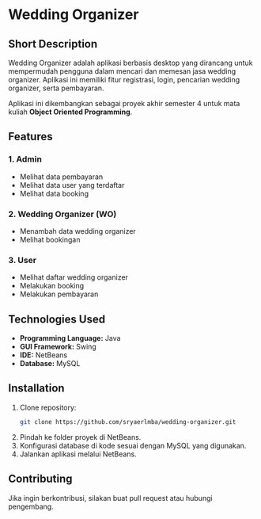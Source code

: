 # Wedding Organizer

## Short Description
Wedding Organizer adalah aplikasi berbasis desktop yang dirancang untuk mempermudah pengguna dalam mencari dan memesan jasa wedding organizer. Aplikasi ini memiliki fitur registrasi, login, pencarian wedding organizer, serta pembayaran.

Aplikasi ini dikembangkan sebagai proyek akhir semester 4 untuk mata kuliah **Object Oriented Programming**.

## Features
### 1. Admin
- Melihat data pembayaran
- Melihat data user yang terdaftar
- Melihat data booking

### 2. Wedding Organizer (WO)
- Menambah data wedding organizer
- Melihat bookingan

### 3. User
- Melihat daftar wedding organizer
- Melakukan booking
- Melakukan pembayaran

## Technologies Used
- **Programming Language:** Java
- **GUI Framework:** Swing
- **IDE:** NetBeans
- **Database:** MySQL

## Installation
1. Clone repository:
   ```bash
   git clone https://github.com/sryaerlmba/wedding-organizer.git
   ```
2. Pindah ke folder proyek di NetBeans.
3. Konfigurasi database di kode sesuai dengan MySQL yang digunakan.
4. Jalankan aplikasi melalui NetBeans.

## Contributing
Jika ingin berkontribusi, silakan buat pull request atau hubungi pengembang.

